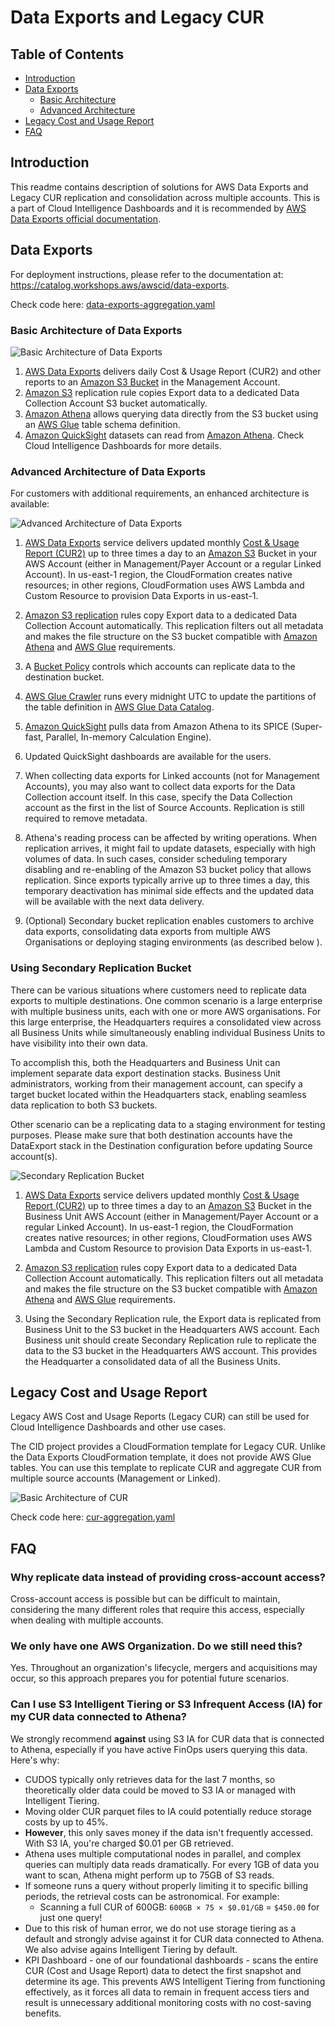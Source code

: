# Data Exports and Legacy CUR

## Table of Contents
- [Introduction](#introduction)
- [Data Exports](#data-exports)
  - [Basic Architecture](#basic-architecture-of-data-exports)
  - [Advanced Architecture](#advanced-architecture-of-data-exports)
- [Legacy Cost and Usage Report](#legacy-cost-and-usage-report)
- [FAQ](#faq)

## Introduction
This readme contains description of solutions for AWS Data Exports and Legacy CUR replication and consolidation across multiple accounts. This is a part of Cloud Intelligence Dashboards and it is recommended by [AWS Data Exports official documentation](https://docs.aws.amazon.com/cur/latest/userguide/dataexports-processing.html).

## Data Exports

For deployment instructions, please refer to the documentation at: https://catalog.workshops.aws/awscid/data-exports.  

Check code here: [data-exports-aggregation.yaml](deploy/data-exports-aggregation.yaml)


### Basic Architecture of Data Exports
![Basic Architecture of Data Exports](/.images/architecture-data-exports.png  "Basic Architecture of Data Exports")

1. [AWS Data Exports](https://aws.amazon.com/aws-cost-management/aws-data-exports/) delivers daily Cost & Usage Report (CUR2) and other reports to an [Amazon S3 Bucket](https://aws.amazon.com/s3/) in the Management Account.
2. [Amazon S3](https://aws.amazon.com/s3/) replication rule copies Export data to a dedicated Data Collection Account S3 bucket automatically.
3. [Amazon Athena](https://aws.amazon.com/athena/) allows querying data directly from the S3 bucket using an [AWS Glue](https://aws.amazon.com/glue/) table schema definition.
4. [Amazon QuickSight](https://aws.amazon.com/quicksight/) datasets can read from [Amazon Athena](https://aws.amazon.com/athena/). Check Cloud Intelligence Dashboards for more details.

### Advanced Architecture of Data Exports
For customers with additional requirements, an enhanced architecture is available:

![Advanced Architecture of Data Exports](/.images/architecture-data-exports-advanced.png  "Advanced Architecture of Data Exports")

1. [AWS Data Exports](https://aws.amazon.com/aws-cost-management/aws-data-exports/) service delivers updated monthly [Cost & Usage Report (CUR2)](https://docs.aws.amazon.com/cur/latest/userguide/what-is-cur.html) up to three times a day to an [Amazon S3](https://aws.amazon.com/s3/) Bucket in your AWS Account (either in Management/Payer Account or a regular Linked Account). In us-east-1 region, the CloudFormation creates native resources; in other regions, CloudFormation uses AWS Lambda and Custom Resource to provision Data Exports in us-east-1.

2. [Amazon S3 replication](https://docs.aws.amazon.com/AmazonS3/latest/userguide/replication.html) rules copy Export data to a dedicated Data Collection Account automatically. This replication filters out all metadata and makes the file structure on the S3 bucket compatible with [Amazon Athena](https://aws.amazon.com/athena/) and [AWS Glue](https://aws.amazon.com/glue/) requirements.

3. A [Bucket Policy](https://docs.aws.amazon.com/AmazonS3/latest/userguide/bucket-policies.html) controls which accounts can replicate data to the destination bucket.

4. [AWS Glue Crawler](https://docs.aws.amazon.com/glue/latest/dg/components-overview.html#crawling-component) runs every midnight UTC to update the partitions of the table definition in [AWS Glue Data Catalog](https://docs.aws.amazon.com/glue/latest/dg/components-overview.html#data-catalog-component).

5. [Amazon QuickSight](https://aws.amazon.com/quicksight/) pulls data from Amazon Athena to its SPICE (Super-fast, Parallel, In-memory Calculation Engine).

6. Updated QuickSight dashboards are available for the users.

7. When collecting data exports for Linked accounts (not for Management Accounts), you may also want to collect data exports for the Data Collection account itself. In this case, specify the Data Collection account as the first in the list of Source Accounts. Replication is still required to remove metadata.

8. Athena's reading process can be affected by writing operations. When replication arrives, it might fail to update datasets, especially with high volumes of data. In such cases, consider scheduling temporary disabling and re-enabling of the Amazon S3 bucket policy that allows replication. Since exports typically arrive up to three times a day, this temporary deactivation has minimal side effects and the updated data will be available with the next data delivery.

9. (Optional) Secondary bucket replication enables customers to archive data exports, consolidating data exports from multiple AWS Organisations or deploying staging environments (as described below ). 

### Using Secondary Replication Bucket
There can be various situations where customers need to replicate data exports to multiple destinations. One common scenario is a large enterprise with multiple business units, each with one or more AWS organisations. For this large enterprise, the Headquarters requires a consolidated view across all Business Units while simultaneously enabling individual Business Units to have visibility into their own data. 

To accomplish this, both the Headquarters and Business Unit can implement separate data export destination stacks. Business Unit administrators, working from their management account, can specify a target bucket located within the Headquarters stack, enabling seamless data replication to both S3 buckets.

Other scenario can be a replicating data to a staging environment for testing purposes. Please make sure that both destination accounts have the DataExport stack in the Destination configuration before updating Source account(s). 

![Secondary Replication Bucket](/.images/architecture-data-export-replication-to-secondary.png)

1. [AWS Data Exports](https://aws.amazon.com/aws-cost-management/aws-data-exports/) service delivers updated monthly [Cost & Usage Report (CUR2)](https://docs.aws.amazon.com/cur/latest/userguide/what-is-cur.html) up to three times a day to an [Amazon S3](https://aws.amazon.com/s3/) Bucket in the Business Unit AWS Account (either in Management/Payer Account or a regular Linked Account). In us-east-1 region, the CloudFormation creates native resources; in other regions, CloudFormation uses AWS Lambda and Custom Resource to provision Data Exports in us-east-1.

2. [Amazon S3 replication](https://docs.aws.amazon.com/AmazonS3/latest/userguide/replication.html) rules copy Export data to a dedicated Data Collection Account automatically. This replication filters out all metadata and makes the file structure on the S3 bucket compatible with [Amazon Athena](https://aws.amazon.com/athena/) and [AWS Glue](https://aws.amazon.com/glue/) requirements.

3. Using the Secondary Replication rule, the Export data is replicated from Business Unit to the S3 bucket in the Headquarters AWS account. Each Business unit should create Secondary Replication rule to replicate the data to the S3 bucket in the Headquarters AWS account. This provides the Headquarter a consolidated data of all the Business Units. 

## Legacy Cost and Usage Report
Legacy AWS Cost and Usage Reports (Legacy CUR) can still be used for Cloud Intelligence Dashboards and other use cases.

The CID project provides a CloudFormation template for Legacy CUR. Unlike the Data Exports CloudFormation template, it does not provide AWS Glue tables. You can use this template to replicate CUR and aggregate CUR from multiple source accounts (Management or Linked).

![Basic Architecture of CUR](/.images/architecture-legacy-cur.png  "Basic Architecture of CUR")


Check code here: [cur-aggregation.yaml](deploy/cur-aggregation.yaml)

## FAQ

### Why replicate data instead of providing cross-account access?
Cross-account access is possible but can be difficult to maintain, considering the many different roles that require this access, especially when dealing with multiple accounts.

### We only have one AWS Organization. Do we still need this?
Yes. Throughout an organization's lifecycle, mergers and acquisitions may occur, so this approach prepares you for potential future scenarios.

### Can I use S3 Intelligent Tiering or S3 Infrequent Access (IA) for my CUR data connected to Athena?
We strongly recommend **against** using S3 IA for CUR data that is connected to Athena, especially if you have active FinOps users querying this data. Here's why:
- CUDOS typically only retrieves data for the last 7 months, so theoretically older data could be moved to S3 IA or managed with Intelligent Tiering.
- Moving older CUR parquet files to IA could potentially reduce storage costs by up to 45%.
- **However**, this only saves money if the data isn't frequently accessed. With S3 IA, you're charged $0.01 per GB retrieved.
- Athena uses multiple computational nodes in parallel, and complex queries can multiply data reads dramatically. For every 1GB of data you want to scan, Athena might perform up to 75GB of S3 reads.
- If someone runs a query without properly limiting it to specific billing periods, the retrieval costs can be astronomical. For example:
  * Scanning a full CUR of 600GB: `600GB × 75 × $0.01/GB` = `$450.00` for just one query!
- Due to this risk of human error, we do not use storage tiering as a default and strongly advise against it for CUR data connected to Athena.
We also advise agains Intelligent Tiering by default.
- KPI Dashboard - one of our foundational dashboards - scans the entire CUR (Cost and Usage Report) data to detect the first snapshot and determine its age. This prevents AWS Intelligent Tiering from functioning effectively, as it forces all data to remain in frequent access tiers and result is unnecessary additional monitoring costs with no cost-saving benefits.
